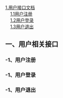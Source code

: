 [1.用户接口文档](#1)  
 &nbsp; &nbsp; [ 1.1用户注册](#1.1)  
 &nbsp; &nbsp; [ 1.2用户登录](#1.2)  
 &nbsp; &nbsp; [ 1.3用户退出](#1.3)  
 
<h2 id='1'>一、用户相关接口</h2>














<h3 id='1.1'>-1、用户注册</h3>










<h3 id='1.2'>-1、用户登录</h3>














<h3 id='1.3'>-1、用户退出</h3>
